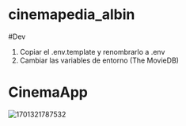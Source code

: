 # cinemapedia_albin

#Dev


1. Copiar el .env.template y renombrarlo  a .env
2. Cambiar las variables de entorno (The MovieDB)

# CinemaApp
![1701321787532](https://github.com/albinrk10/CinemaApp/assets/79820950/f939a687-7e77-4403-86bd-5d54f3bf920c)
